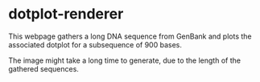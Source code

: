# dotplot-renderer

This webpage gathers a long DNA sequence from GenBank and plots the associated dotplot for a subsequence of 900 bases.

The image might take a long time to generate, due to the length of the gathered sequences.

